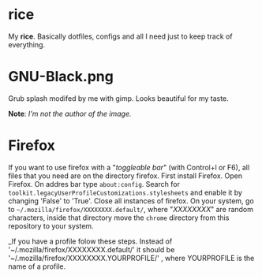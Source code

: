 # rice
My **rice**. Basically dotfiles, configs and all I need just to keep track of
everything.


# GNU-Black.png
Grub splash modifed by me with gimp. Looks beautiful for my taste.


**Note**: _I'm not the author of the image._


# Firefox
If you want to use firefox with a "_toggleable bar_" (with Control+l or F6),
all files that you need are on the directory firefox. First install Firefox.
Open Firefox. On addres bar type `about:config`. Search for
`toolkit.legacyUserProfileCustomizations.stylesheets` and enable it by changing
'False' to 'True'. Close all instances of firefox. On your system, go to
`~/.mozilla/firefox/XXXXXXXX.default/`, where "_XXXXXXXX_" are random
characters, inside that directory move the `chrome` directory from this
repository to your system.


_If you have a profile folow these steps. Instead of
'~/.mozilla/firefox/XXXXXXXX.default/' it should be
'~/.mozilla/firefox/XXXXXXXX.YOURPROFILE/' , where YOURPROFILE is the name of a
profile.

